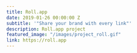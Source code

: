 ```yaml
---
title: Roll.app
date: 2019-01-26 00:00:00 Z
subtitle: '"Share your brand with every link"'
description: Roll.app project
featured_image: "/images/project_roll.gif"
link: https://roll.app
---
```


